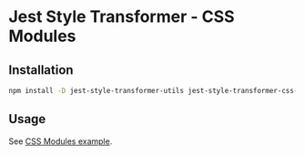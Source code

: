# Jest Style Transformer - CSS Modules

## Installation
```bash
npm install -D jest-style-transformer-utils jest-style-transformer-css-modules
```

## Usage

See [CSS Modules example](https://github.com/wesrice/jest-style-transformers/tree/main/examples/css-modules).
